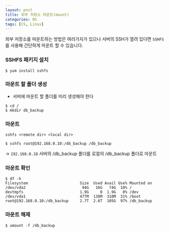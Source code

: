 ```yaml
---
layout: post
title: 외부 저장소 마운트(mount)
categories: OS
tags: [CS, Linux]
---
```

외부 저장소를 마운트하는 방법은 여러가지가 있으나 서버의 SSH가 열려 있다면 `SSHFS`를 사용해 간단하게 마운트 할 수 있습니다.

### SSHFS 패키지 설치

```cli
$ yum install sshfs
```

### 마운트 할 폴더 생성
- 서버에 마운트 할 폴더를 미리 생성해야 한다
  
```cli
$ cd /
$ mkdir db_backup 
```

### 마운트
`sshfs <remote dir> <local dir>`

```cli
$ sshfs root@192.168.0.10:/db_backup /db_backup
```
→ `192.168.0.10` 서버의 /db_backup 폴더를 로컬의 /db_backup 폴더로 마운트

### 마운트 확인

```cli
$ df -h
Filesystem                       Size  Used Avail Use% Mounted on
/dev/vda2                         94G   16G   74G  18% /
devtmpfs                         1.9G     0  1.9G   0% /dev
/dev/vda1                        477M  138M  310M  31% /boot
root@192.168.0.10:/db_backup     2.7T  2.6T  105G  97% /db_backup
```

### 마운트 해제

```cli
$ umount -f /db_backup
```